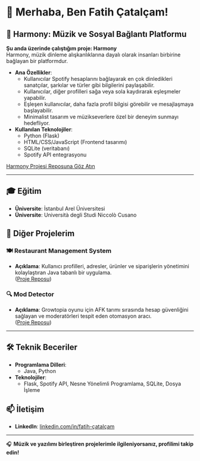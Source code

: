# 👋 Merhaba, Ben Fatih Çatalçam!

## 🎵 Harmony: Müzik ve Sosyal Bağlantı Platformu  
**Şu anda üzerinde çalıştığım proje: Harmony**  
Harmony, müzik dinleme alışkanlıklarına dayalı olarak insanları birbirine bağlayan bir platformdur.  
- **Ana Özellikler**:  
  - Kullanıcılar Spotify hesaplarını bağlayarak en çok dinledikleri sanatçılar, şarkılar ve türler gibi bilgilerini paylaşabilir.  
  - Kullanıcılar, diğer profilleri sağa veya sola kaydırarak eşleşmeler yapabilir.  
  - Eşleşen kullanıcılar, daha fazla profil bilgisi görebilir ve mesajlaşmaya başlayabilir.  
  - Minimalist tasarım ve müzikseverlere özel bir deneyim sunmayı hedefliyor.  
- **Kullanılan Teknolojiler**:  
  - Python (Flask)  
  - HTML/CSS/JavaScript (Frontend tasarımı)  
  - SQLite (veritabanı)  
  - Spotify API entegrasyonu  

[Harmony Projesi Reposuna Göz Atın](https://github.com/fatihcatalcam/harmony-backend)  

---

## 🎓 Eğitim  
- **Üniversite**: İstanbul Arel Üniversitesi
- **Üniversite**: Università degli Studi Niccolò Cusano

## 💼 Diğer Projelerim  
### 🍽️ Restaurant Management System  
- **Açıklama**: Kullanıcı profilleri, adresler, ürünler ve siparişlerin yönetimini kolaylaştıran Java tabanlı bir uygulama.  
  ([Proje Reposu](https://github.com/fatihcatalcam/Restaurant-Management-System))  

### 🔍 Mod Detector  
- **Açıklama**: Growtopia oyunu için AFK tarımı sırasında hesap güvenliğini sağlayan ve moderatörleri tespit eden otomasyon aracı.  
  ([Proje Reposu](https://github.com/fatihcatalcam/Mod-detector))  

---

## 🛠️ Teknik Beceriler  
- **Programlama Dilleri**:  
  - Java, Python  
- **Teknolojiler**:  
  - Flask, Spotify API, Nesne Yönelimli Programlama, SQLite, Dosya İşleme  

## 📫 İletişim  
- **LinkedIn**: [linkedin.com/in/fatih-çatalçam](https://www.linkedin.com/in/fatih-%C3%A7atal%C3%A7am-a1a06a212/)  

---

🎧 **Müzik ve yazılımı birleştiren projelerimle ilgileniyorsanız, profilimi takip edin!**  
